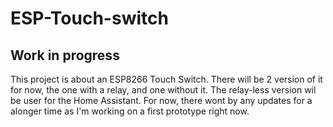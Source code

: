 # ESP-Touch-switch

## Work in progress

This project is about an ESP8266 Touch Switch. There will be 2 version of it for now, the one with a relay, and one without it. The relay-less version wil be user for the Home Assistant. For now, there wont by any updates for a alonger time as I'm working on a first prototype right now.
